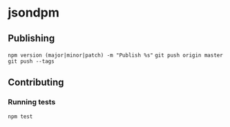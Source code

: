 # jsondpm

## Publishing

`npm version (major|minor|patch) -m "Publish %s"` 
`git push origin master`
`git push --tags`

## Contributing

### Running tests

`npm test`
